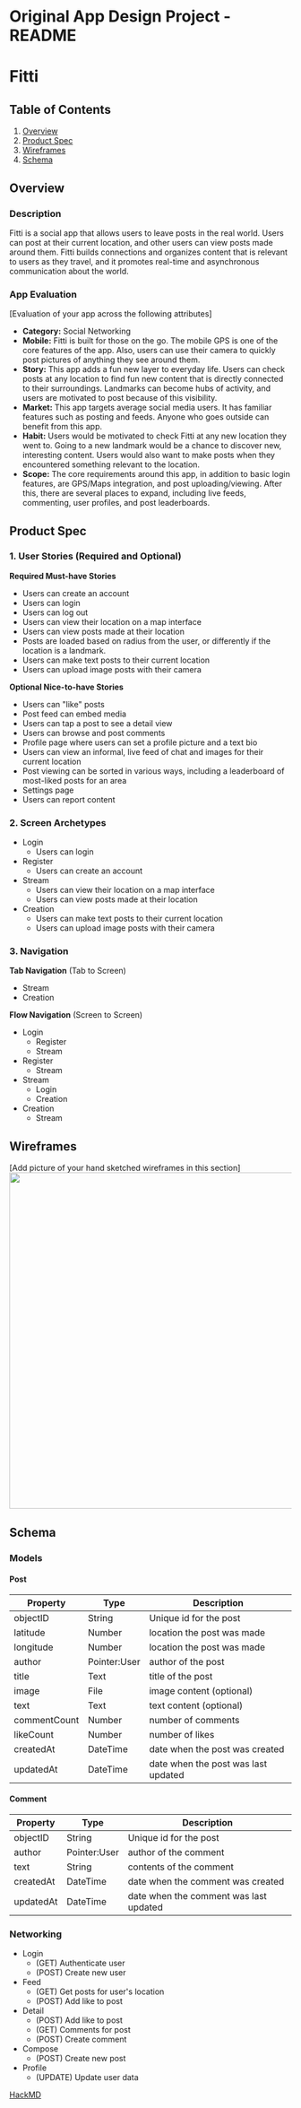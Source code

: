 Original App Design Project - README
===

# Fitti

## Table of Contents
1. [Overview](#Overview)
1. [Product Spec](#Product-Spec)
1. [Wireframes](#Wireframes)
2. [Schema](#Schema)

## Overview
### Description
Fitti is a social app that allows users to leave posts in the real world. Users can post at their current location, and other users can view posts made around them. Fitti builds connections and organizes content that is relevant to users as they travel, and it promotes real-time and asynchronous communication about the world.

### App Evaluation
[Evaluation of your app across the following attributes]
- **Category:** Social Networking
- **Mobile:** Fitti is built for those on the go. The mobile GPS is one of the core features of the app. Also, users can use their camera to quickly post pictures of anything they see around them.
- **Story:** This app adds a fun new layer to everyday life. Users can check posts at any location to find fun new content that is directly connected to their surroundings. Landmarks can become hubs of activity, and users are motivated to post because of this visibility.
- **Market:** This app targets average social media users. It has familiar features such as posting and feeds. Anyone who goes outside can benefit from this app.
- **Habit:** Users would be motivated to check Fitti at any new location they went to. Going to a new landmark would be a chance to discover new, interesting content. Users would also want to make posts when they encountered something relevant to the location.
- **Scope:** The core requirements around this app, in addition to basic login features, are GPS/Maps integration, and post uploading/viewing. After this, there are several places to expand, including live feeds, commenting, user profiles, and post leaderboards.

## Product Spec

### 1. User Stories (Required and Optional)

**Required Must-have Stories**

* Users can create an account
* Users can login
* Users can log out
* Users can view their location on a map interface
* Users can view posts made at their location
* Posts are loaded based on radius from the user, or differently if the location is a landmark.
* Users can make text posts to their current location
* Users can upload image posts with their camera

**Optional Nice-to-have Stories**

* Users can "like" posts
* Post feed can embed media
* Users can tap a post to see a detail view
* Users can browse and post comments
* Profile page where users can set a profile picture and a text bio
* Users can view an informal, live feed of chat and images for their current location
* Post viewing can be sorted in various ways, including a leaderboard of most-liked posts for an area
* Settings page
* Users can report content

### 2. Screen Archetypes

* Login
   * Users can login
* Register
   * Users can create an account
* Stream
    * Users can view their location on a map interface
    * Users can view posts made at their location
* Creation
    * Users can make text posts to their current location
    * Users can upload image posts with their camera

### 3. Navigation

**Tab Navigation** (Tab to Screen)

* Stream
* Creation

**Flow Navigation** (Screen to Screen)

* Login
   * Register
   * Stream
* Register
   * Stream
* Stream
    * Login
    * Creation
* Creation
    * Stream

## Wireframes
[Add picture of your hand sketched wireframes in this section]
<img src="https://i.imgur.com/vU7IShS.jpg" width=600>

## Schema 

### Models

#### Post
| Property     | Type         | Description |
| ------------ | ------------ | -------- |
| objectID     | String       | Unique id for the post |
| latitude     | Number       | location the post was made |
| longitude    | Number       | location the post was made |
| author       | Pointer:User | author of the post |
| title        | Text         | title of the post |
| image        | File         | image content (optional) |
| text         | Text         | text content (optional) |
| commentCount | Number       | number of comments |
| likeCount    | Number       | number of likes |
| createdAt    | DateTime     | date when the post was created |
| updatedAt    | DateTime     | date when the post was last updated |

#### Comment
| Property  | Type         | Description |
| --------- | ------------ | -------- |
| objectID  | String       | Unique id for the post |
| author    | Pointer:User | author of the comment |
| text      | String       | contents of the comment |
| createdAt | DateTime     | date when the comment was created |
| updatedAt | DateTime     | date when the comment was last updated |

### Networking
- Login
    - (GET) Authenticate user
    - (POST) Create new user
- Feed
    - (GET) Get posts for user's location
    - (POST) Add like to post
- Detail
    - (POST) Add like to post
    - (GET) Comments for post
    - (POST) Create comment
- Compose
    - (POST) Create new post
- Profile
    - (UPDATE) Update user data


[HackMD](https://hackmd.io/RKwKp1IjTAONKxIKAe_uPg)
